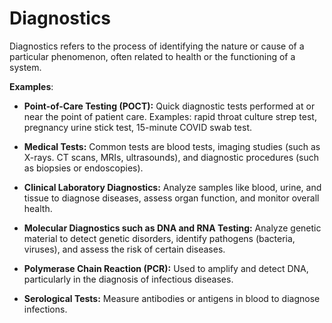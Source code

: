 # Diagnostics

Diagnostics refers to the process of identifying the nature or cause of a particular phenomenon, often related to health or the functioning of a system. 

**Examples**:

* **Point-of-Care Testing (POCT):** Quick diagnostic tests performed at or near the point of patient care. Examples: rapid throat culture strep test, pregnancy urine stick test, 15-minute COVID swab test.

* **Medical Tests:** Common tests are blood tests, imaging studies (such as X-rays. CT scans, MRIs, ultrasounds), and diagnostic procedures (such as biopsies or endoscopies).

* **Clinical Laboratory Diagnostics:** Analyze samples like blood, urine, and tissue to diagnose diseases, assess organ function, and monitor overall health.

* **Molecular Diagnostics such as DNA and RNA Testing:** Analyze genetic material to detect genetic disorders, identify pathogens (bacteria, viruses), and assess the risk of certain diseases.

* **Polymerase Chain Reaction (PCR):** Used to amplify and detect DNA, particularly in the diagnosis of infectious diseases.

* **Serological Tests:** Measure antibodies or antigens in blood to diagnose infections.
